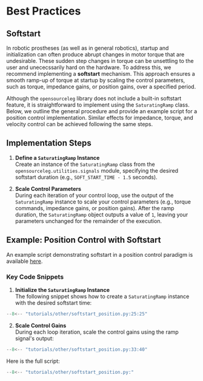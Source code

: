# Best Practices 

## Softstart

In robotic prostheses (as well as in general robotics), startup and initialization can often produce abrupt changes in motor torque that are undesirable. These sudden step changes in torque can be unsettling to the user and unececssarily hard on the hardware. To address this, we recommend implementing a **softstart** mechanism. This approach ensures a smooth ramp-up of torque at startup by scaling the control parameters, such as torque, impedance gains, or position gains, over a specified period.

Although the `opensourceleg` library does not include a built-in softstart feature, it is straightforward to implement using the `SaturatingRamp` class. Below, we outline the general procedure and provide an example script for a position control implementation. Similar effects for impedance, torque, and velocity control can be achieved following the same steps. 

## Implementation Steps

1. **Define a `SaturatingRamp` Instance**  
   Create an instance of the `SaturatingRamp` class from the `opensourceleg.utilities.signals` module, specifying the desired softstart duration (e.g., `SOFT_START_TIME - 1.5` seconds).

2. **Scale Control Parameters**  
   During each iteration of your control loop, use the output of the `SaturatingRamp` instance to scale your control parameters (e.g., torque commands, impedance gains, or position gains). After the ramp duration, the `SaturatingRamp` object outputs a value of `1`, leaving your parameters unchanged for the remainder of the execution.

## Example: Position Control with Softstart

An example script demonstrating softstart in a position control paradigm is available [here](../../tutorials/other/softstart_position.py).

### Key Code Snippets

1. **Initialize the `SaturatingRamp` Instance**  
   The following snippet shows how to create a `SaturatingRamp` instance with the desired softstart time:

```python
--8<-- "tutorials/other/softstart_position.py:25:25"
```

2. **Scale Control Gains**  
   During each loop iteration, scale the control gains using the ramp signal's output:

```python
--8<-- "tutorials/other/softstart_position.py:33:40"
```

Here is the full script:
```python
--8<-- "tutorials/other/softstart_position.py:"
```